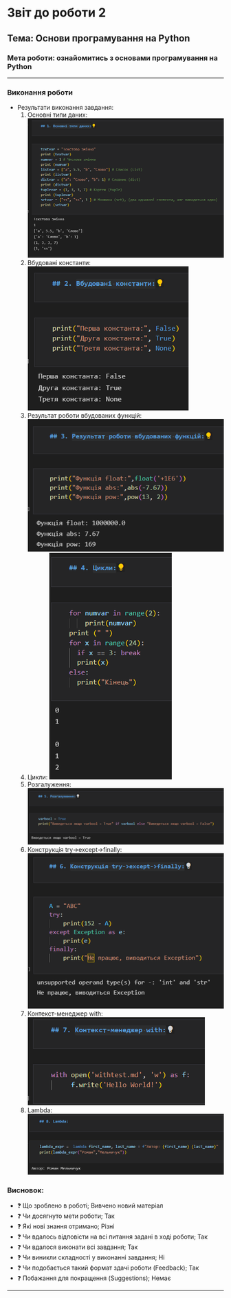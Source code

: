 # Звіт до роботи 2
## Тема: Основи програмування на Python
### Мета роботи: ознайомитись з основами програмування на Python
---
### Виконання роботи
- Результати виконання завдання:
    1. Основні типи даних:
    ![alt text](https://raw.githubusercontent.com/R-Melnychuk/Predstavlenya/main/screenshots/lab2_1.png "Результат виконання завдання")
    2. Вбудовані константи:
    ![alt text](https://raw.githubusercontent.com/R-Melnychuk/Predstavlenya/main/screenshots/lab2_2.png "Результат виконання завдання")
    3. Результат роботи вбудованих функцій:
    ![alt text](https://raw.githubusercontent.com/R-Melnychuk/Predstavlenya/main/screenshots/lab2_3.png "Результат виконання завдання")
    4. Цикли:
    ![alt text](https://raw.githubusercontent.com/R-Melnychuk/Predstavlenya/main/screenshots/lab2_4.png "Результат виконання завдання")
    5. Розгалуження:
    ![alt text](https://raw.githubusercontent.com/R-Melnychuk/Predstavlenya/main/screenshots/lab2_5.png "Результат виконання завдання")
    6. Конструкція try->except->finally:
    ![alt text](https://raw.githubusercontent.com/R-Melnychuk/Predstavlenya/main/screenshots/lab2_6.png "Результат виконання завдання")
    7. Контекст-менеджер with:
    ![alt text](https://raw.githubusercontent.com/R-Melnychuk/Predstavlenya/main/screenshots/lab2_7.png "Результат виконання завдання")
    8. Lambda:
    ![alt text](https://raw.githubusercontent.com/R-Melnychuk/Predstavlenya/main/screenshots/lab2_8.png "Результат виконання завдання")

### Висновок: 
- :question: Що зроблено в роботі;
Вивчено новий матеріал
- :question: Чи досягнуто мети роботи;
Так
- :question: Які нові знання отримано;
Різні
- :question: Чи вдалось відповісти на всі питання задані в ході роботи;
Так
- :question: Чи вдалося виконати всі завдання;
Так
- :question: Чи виникли складності у виконанні завдання;
Ні
- :question: Чи подобається такий формат здачі роботи (Feedback);
Так
- :question: Побажання для покращення (Suggestions);
Немає
---